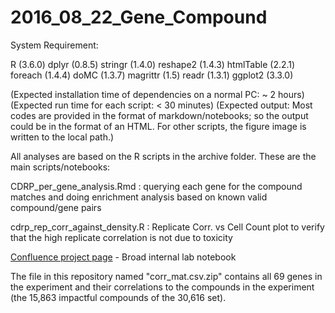 # 2016_08_22_Gene_Compound

System Requirement:

R (3.6.0)
  dplyr (0.8.5)
  stringr (1.4.0)
  reshape2 (1.4.3)
  htmlTable (2.2.1)
  foreach (1.4.4)
  doMC (1.3.7)
  magrittr (1.5)
  readr (1.3.1)
  ggplot2 (3.3.0)

(Expected installation time of dependencies on a normal PC: ~ 2 hours)
(Expected run time for each script: < 30 minutes)
(Expected output: Most codes are provided in the format of markdown/notebooks; so the output could be in the format of an HTML. For other scripts, the figure image is written to the local path.)

 All analyses are based on the R scripts in the archive folder. These are the main scripts/notebooks:
 
 CDRP_per_gene_analysis.Rmd : querying each gene for the compound matches and doing enrichment analysis based on known valid compound/gene pairs
 
 cdrp_rep_corr_against_density.R : Replicate Corr. vs Cell Count plot to verify that the high replicate correlation is not due to toxicity 

[Confluence project page](https://broadinstitute.atlassian.net/wiki/spaces/IP/pages/109838539/Gene-Compound+Association) - Broad internal lab notebook

The file in this repository named "corr_mat.csv.zip" contains all 69 genes in the experiment and their correlations to the compounds in the experiment (the 15,863 impactful compounds of the 30,616 set).

